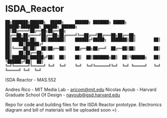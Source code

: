 # ISDA_Reactor

```
██╗███████╗██████╗  █████╗     ██████╗ ███████╗ █████╗  ██████╗████████╗ ██████╗ ██████╗ 
██║██╔════╝██╔══██╗██╔══██╗    ██╔══██╗██╔════╝██╔══██╗██╔════╝╚══██╔══╝██╔═══██╗██╔══██╗
██║███████╗██║  ██║███████║    ██████╔╝█████╗  ███████║██║        ██║   ██║   ██║██████╔╝
██║╚════██║██║  ██║██╔══██║    ██╔══██╗██╔══╝  ██╔══██║██║        ██║   ██║   ██║██╔══██╗
██║███████║██████╔╝██║  ██║    ██║  ██║███████╗██║  ██║╚██████╗   ██║   ╚██████╔╝██║  ██║
╚═╝╚══════╝╚═════╝ ╚═╝  ╚═╝    ╚═╝  ╚═╝╚══════╝╚═╝  ╚═╝ ╚═════╝   ╚═╝    ╚═════╝ ╚═╝  ╚═╝
```

ISDA Reactor - MAS.552

Andres Rico - MIT Media Lab - aricom@mit.edu
Nicolas Ayoub - Harvard Graduate School Of Design - nayoub@gsd.harvard.edu

Repo for code and building files for the ISDA Reactor prototype. Electronics diagram and bill of materials will be uploaded soon =) . 
